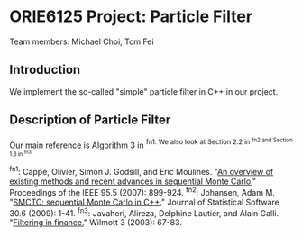 ORIE6125 Project: Particle Filter
=================================

Team members: Michael Choi, Tom Fei

Introduction
------------
We implement the so-called "simple" particle filter in C++ in our project.

Description of Particle Filter
----------------------------
Our main reference is Algorithm 3 in <sup>fn1. We also look at Section 2.2 in <sup>fn2 and Section 1.3 in <sup>fn3.







<sup>fn1</sup>: Cappé, Olivier, Simon J. Godsill, and Eric Moulines. "[An overview of existing methods and recent advances in sequential Monte Carlo.](http://perso.telecom-paristech.fr/~cappe/Publications/Self-archive/06particle-cmg.pdf)" Proceedings of the IEEE 95.5 (2007): 899-924.
<sup>fn2</sup>: Johansen, Adam M. "[SMCTC: sequential Monte Carlo in C++.](http://wrap.warwick.ac.uk/2194/)" Journal of Statistical Software 30.6 (2009): 1-41.
<sup>fn3</sup>: Javaheri, Alireza, Delphine Lautier, and Alain Galli. "[Filtering in finance.](http://www.cis.upenn.edu/~mkearns/finread/filtering_in_finance.pdf)" Wilmott 3 (2003): 67-83.

